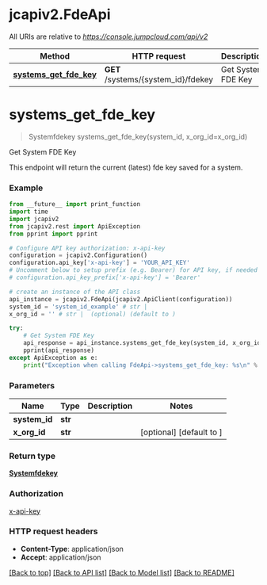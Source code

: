 # jcapiv2.FdeApi

All URIs are relative to *https://console.jumpcloud.com/api/v2*

Method | HTTP request | Description
------------- | ------------- | -------------
[**systems_get_fde_key**](FdeApi.md#systems_get_fde_key) | **GET** /systems/{system_id}/fdekey | Get System FDE Key


# **systems_get_fde_key**
> Systemfdekey systems_get_fde_key(system_id, x_org_id=x_org_id)

Get System FDE Key

This endpoint will return the current (latest) fde key saved for a system.

### Example
```python
from __future__ import print_function
import time
import jcapiv2
from jcapiv2.rest import ApiException
from pprint import pprint

# Configure API key authorization: x-api-key
configuration = jcapiv2.Configuration()
configuration.api_key['x-api-key'] = 'YOUR_API_KEY'
# Uncomment below to setup prefix (e.g. Bearer) for API key, if needed
# configuration.api_key_prefix['x-api-key'] = 'Bearer'

# create an instance of the API class
api_instance = jcapiv2.FdeApi(jcapiv2.ApiClient(configuration))
system_id = 'system_id_example' # str | 
x_org_id = '' # str |  (optional) (default to )

try:
    # Get System FDE Key
    api_response = api_instance.systems_get_fde_key(system_id, x_org_id=x_org_id)
    pprint(api_response)
except ApiException as e:
    print("Exception when calling FdeApi->systems_get_fde_key: %s\n" % e)
```

### Parameters

Name | Type | Description  | Notes
------------- | ------------- | ------------- | -------------
 **system_id** | **str**|  | 
 **x_org_id** | **str**|  | [optional] [default to ]

### Return type

[**Systemfdekey**](Systemfdekey.md)

### Authorization

[x-api-key](../README.md#x-api-key)

### HTTP request headers

 - **Content-Type**: application/json
 - **Accept**: application/json

[[Back to top]](#) [[Back to API list]](../README.md#documentation-for-api-endpoints) [[Back to Model list]](../README.md#documentation-for-models) [[Back to README]](../README.md)

